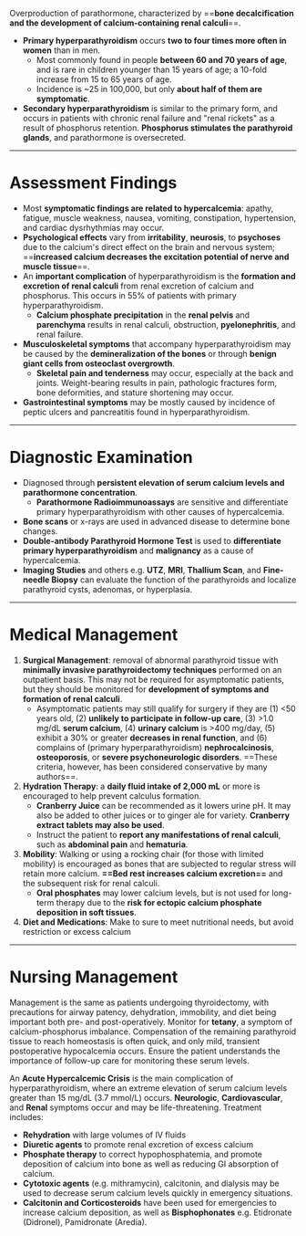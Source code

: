 Overproduction of parathormone, characterized by ==**bone decalcification and the development of calcium-containing renal calculi**==.
- **Primary hyperparathyroidism** occurs **two to four times more often in women** than in men.
	- Most commonly found in people **between 60 and 70 years of age**, and is rare in children younger than 15 years of age; a 10-fold increase from 15 to 65 years of age.
	- Incidence is ~25 in 100,000, but only **about half of them are symptomatic**.
- **Secondary hyperparathyroidism** is similar to the primary form, and occurs in patients with chronic renal failure and "renal rickets" as a result of phosphorus retention. **Phosphorus stimulates the parathyroid glands**, and parathormone is oversecreted.

___

# Assessment Findings
- Most **symptomatic findings are related to hypercalcemia**: apathy, fatigue, muscle weakness, nausea, vomiting, constipation, hypertension, and cardiac dysrhythmias may occur.
- **Psychological effects** vary from **irritability**, **neurosis**, to **psychoses** due to the calcium's direct effect on the brain and nervous system; ==**increased calcium decreases the excitation potential of nerve and muscle tissue**==.
- An **important complication** of hyperparathyroidism is the **formation and excretion of renal calculi** from renal excretion of calcium and phosphorus. This occurs in 55% of patients with primary hyperparathyroidism.
	- **Calcium phosphate precipitation** in the **renal pelvis** and **parenchyma** results in renal calculi, obstruction, **pyelonephritis**, and renal failure.
- **Musculoskeletal symptoms** that accompany hyperparathyroidism may be caused by the **demineralization of the bones** or through **benign giant cells from osteoclast overgrowth**.
	- **Skeletal pain and tenderness** may occur, especially at the back and joints. Weight-bearing results in pain, pathologic fractures form, bone deformities, and stature shortening may occur.
- **Gastrointestinal symptoms** may be mostly caused by incidence of peptic ulcers and pancreatitis found in hyperparathyroidism.

___

# Diagnostic Examination
- Diagnosed through **persistent elevation of serum calcium levels and parathormone concentration**.
	- **Parathormone Radioimmunoassays** are sensitive and differentiate primary hyperparathyroidism with other causes of hypercalcemia.
- **Bone scans** or x-rays are used in advanced disease to determine bone changes.
- **Double-antibody Parathyroid Hormone Test** is used to **differentiate primary hyperparathyroidism** and **malignancy** as a cause of hypercalcemia.
- **Imaging Studies** and others e.g. **UTZ**, **MRI**, **Thallium Scan**, and **Fine-needle Biopsy** can evaluate the function of the parathyroids and localize parathyroid cysts, adenomas, or hyperplasia.

___

# Medical Management
1. **Surgical Management**: removal of abnormal parathyroid tissue with **minimally invasive parathyroidectomy techniques** performed on an outpatient basis. This may not be required for asymptomatic patients, but they should be monitored for **development of symptoms and formation of renal calculi**.
	- Asymptomatic patients may still qualify for surgery if they are (1) <50 years old, (2) **unlikely to participate in follow-up care**, (3) >1.0 mg/dL **serum calcium**, (4) **urinary calcium** is >400 mg/day, (5) exhibit a 30% or greater **decreases in renal function**, and (6) complains of (primary hyperparathyroidism) **nephrocalcinosis**, **osteoporosis**, or **severe psychoneurologic disorders**. ==These criteria, however, has been considered conservative by many authors==.
2. **Hydration Therapy**: a **daily fluid intake of 2,000 mL** or more is encouraged to help prevent calculus formation.
	- **Cranberry Juice** can be recommended as it lowers urine pH. It may also be added to other juices or to ginger ale for variety. **Cranberry extract tablets may also be used**.
	- Instruct the patient to **report any manifestations of renal calculi**, such as **abdominal pain** and **hematuria**.
3. **Mobility**: Walking or using a rocking chair (for those with limited mobility) is encouraged as bones that are subjected to regular stress will retain more calcium. **==Bed rest increases calcium excretion==** and the subsequent risk for renal calculi.
	- **Oral phosphates** may lower calcium levels, but is not used for long-term therapy due to the **risk for ectopic calcium phosphate deposition in soft tissues**.
4. **Diet and Medications**: Make to sure to meet nutritional needs, but avoid restriction or excess calcium

___

# Nursing Management
Management is the same as patients undergoing thyroidectomy, with precautions for airway patency, dehydration, immobility, and diet being important both pre- and post-operatively. Monitor for **tetany**, a symptom of calcium-phosphorus imbalance. Compensation of the remaining parathyroid tissue to reach homeostasis is often quick, and only mild, transient postoperative hypocalcemia occurs. Ensure the patient understands the importance of follow-up care for monitoring these serum levels.

An **Acute Hypercalcemic Crisis** is the main complication of hyperparathyroidism, where an extreme elevation of serum calcium levels greater than 15 mg/dL (3.7 mmol/L) occurs. **Neurologic**, **Cardiovascular**, and **Renal** symptoms occur and may be life-threatening. Treatment includes:
- **Rehydration** with large volumes of IV fluids
- **Diuretic agents** to promote renal excretion of excess calcium
- **Phosphate therapy** to correct hypophosphatemia, and promote deposition of calcium into bone as well as reducing GI absorption of calcium.
- **Cytotoxic agents** (e.g. mithramycin), calcitonin, and dialysis may be used to decrease serum calcium levels quickly in emergency situations.
- **Calcitonin and Corticosteroids** have been used for emergencies to increase calcium deposition, as well as **Bisphophonates** e.g. Etidronate (Didronel), Pamidronate (Aredia).

